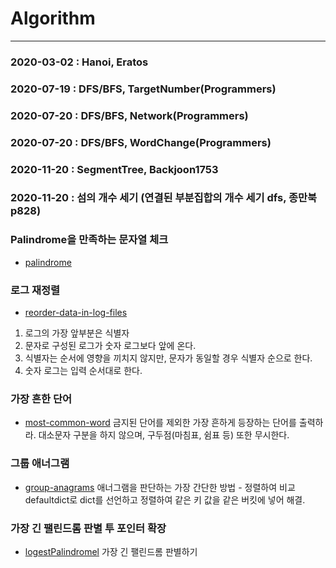 # Algorithm
-------------------------------------------------------------
### 2020-03-02 : Hanoi, Eratos
### 2020-07-19 : DFS/BFS, TargetNumber(Programmers)
### 2020-07-20 : DFS/BFS, Network(Programmers)
### 2020-07-20 : DFS/BFS, WordChange(Programmers)
### 2020-11-20 : SegmentTree, Backjoon1753
### 2020-11-20 : 섬의 개수 세기 (연결된 부분집합의 개수 세기 dfs, 종만북 p828)
### Palindrome을 만족하는 문자열 체크
- [palindrome](https://github.com/pwr4779/Algorithm/blob/master/LeetCode/valid_palindrome.py)
### 로그 재정렬
- [reorder-data-in-log-files](https://github.com/pwr4779/Algorithm/blob/master/LeetCode/reorder-data-in-log-files.py)
1. 로그의 가장 앞부분은 식별자
2. 문자로 구성된 로그가 숫자 로그보다 앞에 온다.
3. 식별자는 순서에 영향을 끼치지 않지만, 문자가 동일할 경우 식별자 순으로 한다.
4. 숫자 로그는 입력 순서대로 한다.
### 가장 흔한 단어
- [most-common-word](https://github.com/pwr4779/Algorithm/blob/master/LeetCode/most-common-word.py)
금지된 단어를 제외한 가장 흔하게 등장하는 단어를 출력하라. 대소문자 구분을 하지 않으며, 구두점(마침표, 쉼표 등) 또한 무시한다.
### 그룹 애너그램
- [group-anagrams](https://github.com/pwr4779/Algorithm/blob/master/LeetCode/group-anagrams.py)
애너그램을 판단하는 가장 간단한 방법 - 정렬하여 비교
defaultdict로 dict를 선언하고 정렬하여 같은 키 값을 같은 버킷에 넣어 해결.
### 가장 긴 팰린드롬 판별 투 포인터 확장
- [logestPalindromel](https://github.com/pwr4779/Algorithm/blob/master/LeetCode/longestPal.py)
가장 긴 팰린드롬 판별하기
